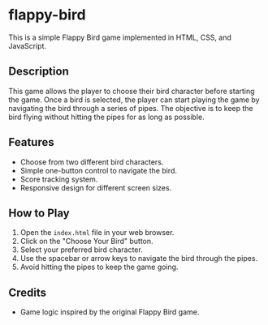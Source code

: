 # flappy-bird

This is a simple Flappy Bird game implemented in HTML, CSS, and JavaScript.

## Description

This game allows the player to choose their bird character before starting the game. Once a bird is selected, the player can start playing the game by navigating the bird through a series of pipes. The objective is to keep the bird flying without hitting the pipes for as long as possible.

## Features

- Choose from two different bird characters.
- Simple one-button control to navigate the bird.
- Score tracking system.
- Responsive design for different screen sizes.

## How to Play

1. Open the `index.html` file in your web browser.
2. Click on the "Choose Your Bird" button.
3. Select your preferred bird character.
4. Use the spacebar or arrow keys to navigate the bird through the pipes.
5. Avoid hitting the pipes to keep the game going.

## Credits
- Game logic inspired by the original Flappy Bird game.
